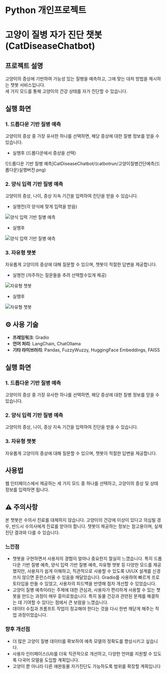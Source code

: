 # Python 개인프로젝트

# 고양이 질병 자가 진단 챗봇 (CatDiseaseChatbot)

## 프로젝트 설명
고양이의 증상에 기반하여 가능성 있는 질병을 예측하고, 그에 맞는 대처 방법을 제시하는 챗봇 서비스입니다.  
세 가지 모드를 통해 고양이의 건강 상태를 자가 진단할 수 있습니다.

## 실행 화면

### 1. 드롭다운 기반 질병 예측
고양이의 증상 중 가장 유사한 하나를 선택하면, 해당 증상에 대한 질병 정보를 얻을 수 있습니다.

- 실행후 (드롭다운에서 증상을 선택)

![드롭다운 기반 질병 예측]CatDiseaseChatbot/(catbotrun/고양이질병간단예측(드롭다운)실행버전.png)

### 2. 양식 입력 기반 질병 예측
고양이의 증상, 나이, 증상 지속 기간을 입력하여 진단을 받을 수 있습니다.

- 실행전(각 양식에 맞게 입력을 받음)

![양식 입력 기반 질병 예측](catbotrun/고양이질병예측(양식기반)실행전버전.png)

- 실행후

![양식 입력 기반 질병 예측](catbotrun/고양이질병예측(양식기반)실행버전.png)

### 3. 자유형 챗봇
자유롭게 고양이의 증상에 대해 질문할 수 있으며, 챗봇이 적절한 답변을 제공합니다.

- 실행전 (자주하는 질문들을 추려 선택할수있게 제공)

![자유형 챗봇](catbotrun/고양이질병자가진단(자유형)실행전번전.png)

- 실행후

![자유형 챗봇](catbotrun/고양이질병자가진단(자유형)실행버전.png)


## ⚙️ 사용 기술
- **프레임워크**: Gradio
- **언어 처리**: LangChain, ChatOllama
- **기타 라이브러리**: Pandas, FuzzyWuzzy, HuggingFace Embeddings, FAISS

## 실행 화면
### 1. 드롭다운 기반 질병 예측
고양이의 증상 중 가장 유사한 하나를 선택하면, 해당 증상에 대한 질병 정보를 얻을 수 있습니다.

### 2. 양식 입력 기반 질병 예측
고양이의 증상, 나이, 증상 지속 기간을 입력하여 진단을 받을 수 있습니다.

### 3. 자유형 챗봇
자유롭게 고양이의 증상에 대해 질문할 수 있으며, 챗봇이 적절한 답변을 제공합니다.

## 사용법

웹 인터페이스에서 제공하는 세 가지 모드 중 하나를 선택하고, 고양이의 증상 및 상태 정보를 입력하면 됩니다.

## ⚠️ 주의사항
본 챗봇은 수의사 진료를 대체하지 않습니다. 고양이의 건강에 이상이 있다고 의심될 경우, 반드시 수의사에게 진료를 받아야 합니다.
챗봇이 제공하는 정보는 참고용이며, 실제 진단 결과와 다를 수 있습니다.

### 느낀점
- 챗봇을 구현하면서 사용자의 경험이 얼마나 중요한지 절실히 느꼈습니다. 특히 드롭다운 기반 질병 예측, 양식 입력 기반 질병 예측, 자유형 챗봇 등 다양한 모드를 제공했지만, 사용자가 쉽게 이해하고, 직관적으로 사용할 수 있도록 UI/UX 설계를 신경 쓰지 않으면 혼란스러울 수 있음을 깨달았습니다. Gradio를 사용하여 빠르게 프로토타입을 만들 수 있었고, 사용자의 피드백을 반영해 점차 개선할 수 있었습니다.
- 고양이 질병 예측이라는 주제에 대한 관심과, 사용자가 편리하게 사용할 수 있는 챗봇을 만드는 과정이 매우 흥미로웠습니다. 특히 동물 건강과 관련된 문제를 해결하는 데 기여할 수 있다는 점에서 큰 보람을 느꼈습니다.
- 데이터 수집과 프롬프트 작업이 정교해야 한다는 것을 다시 한번 깨닫게 해주는 작업 과정이었습니다.

### 향후 개선점
- 더 많은 고양이 질병 데이터를 확보하여 예측 모델의 정확도를 향상시키고 싶습니다.
- 사용자 인터페이스(UI)를 더욱 직관적으로 개선하고, 다양한 언어를 지원할 수 있도록 다국어 모델을 도입할 계획입니다.
- 고양이 뿐 아니라 다른 애완동물 자가진단도 가능하도록 범위를 확장할 계획입니다
